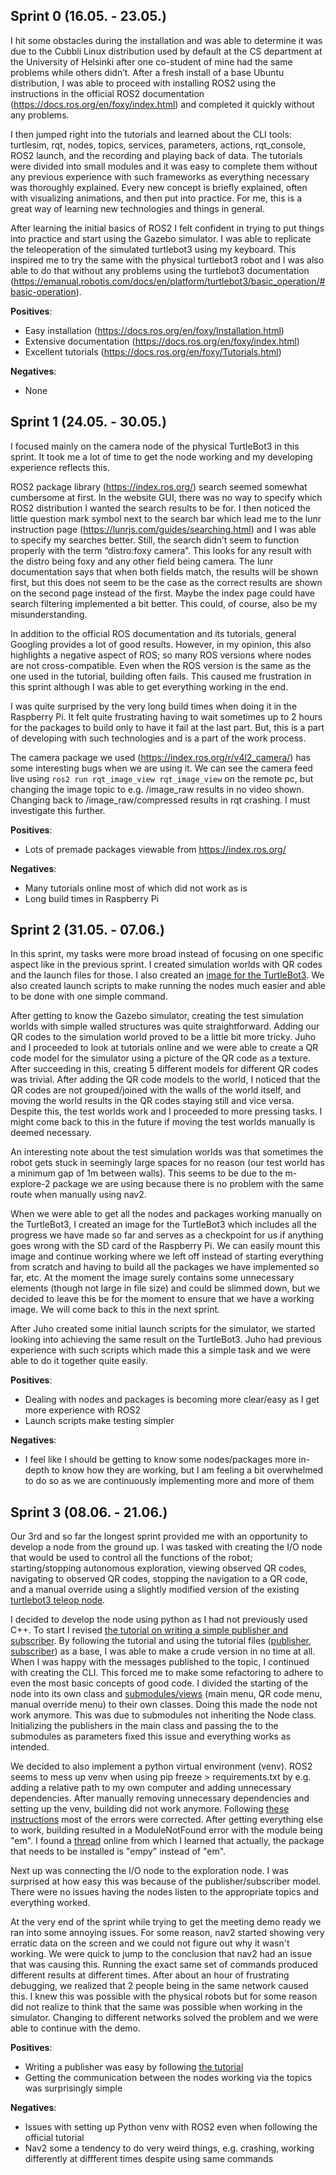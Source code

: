 ## Sprint 0 (16.05. - 23.05.)
I hit some obstacles during the installation and was able to determine it was due to the Cubbli Linux distribution used by default at the CS department at the University of Helsinki after one co-student of mine had the same problems while others didn’t. After a fresh install of a base Ubuntu distribution, I was able to proceed with installing ROS2 using the instructions in the official ROS2 documentation (https://docs.ros.org/en/foxy/index.html) and completed it quickly without any problems.

I then jumped right into the tutorials and learned about the CLI tools: turtlesim, rqt, nodes, topics, services, parameters, actions, rqt_console, ROS2 launch, and the recording and playing back of data.  The tutorials were divided into small modules and it was easy to complete them without any previous experience with such frameworks as everything necessary was thoroughly explained. Every new concept is briefly explained, often with visualizing animations, and then put into practice. For me, this is a great way of learning new technologies and things in general.

After learning the initial basics of ROS2 I felt confident in trying to put things into practice and start using the Gazebo simulator. I was able to replicate the teleoperation of the simulated turtlebot3 using my keyboard. This inspired me to try the same with the physical turtlebot3 robot and I was also able to do that without any problems using the turtlebot3 documentation (https://emanual.robotis.com/docs/en/platform/turtlebot3/basic_operation/#basic-operation). 

__Positives__:
 - Easy installation (https://docs.ros.org/en/foxy/Installation.html) 
 - Extensive documentation (https://docs.ros.org/en/foxy/index.html) 
 - Excellent tutorials (https://docs.ros.org/en/foxy/Tutorials.html) 

__Negatives__:
 - None
 
 
## Sprint 1 (24.05. - 30.05.)
I focused mainly on the camera node of the physical TurtleBot3 in this sprint. It took me a lot of time to get the node working and my developing experience reflects this.
 
ROS2 package library (https://index.ros.org/) search seemed somewhat cumbersome at first. In the website GUI, there was no way to specify which ROS2 distribution I wanted the search results to be for. I then noticed the little question mark symbol next to the search bar which lead me to the lunr instruction page (https://lunrjs.com/guides/searching.html) and I was able to specify my searches better. Still, the search didn’t seem to function properly with the term “distro:foxy camera”. This looks for any result with the distro being foxy and any other field being camera. The lunr documentation says that when both fields match, the results will be shown first, but this does not seem to be the case as the correct results are shown on the second page instead of the first. Maybe the index page could have search filtering implemented a bit better. This could, of course, also be my misunderstanding.

In addition to the official ROS documentation and its tutorials, general Googling provides a lot of good results. However, in my opinion, this also highlights a negative aspect of ROS; so many ROS versions where nodes are not cross-compatible. Even when the ROS version is the same as the one used in the tutorial, building often fails. This caused me frustration in this sprint although I was able to get everything working in the end.

I was quite surprised by the very long build times when doing it in the Raspberry Pi. It felt quite frustrating having to wait sometimes up to 2 hours for the packages to build only to have it fail at the last part. But, this is a part of developing with such technologies and is a part of the work process.

The camera package we used (https://index.ros.org/r/v4l2_camera/) has some interesting bugs when we are using it. We can see the camera feed live using ```ros2 run rqt_image_view rqt_image_view``` on the remote pc, but changing the image topic to e.g. /image_raw results in no video shown. Changing back to /image_raw/compressed results in rqt crashing. I must investigate this further.

__Positives__:
 - Lots of premade packages viewable from https://index.ros.org/

__Negatives__:
 - Many tutorials online most of which did not work as is
 - Long build times in Raspberry Pi


## Sprint 2 (31.05. - 07.06.)
In this sprint, my tasks were more broad instead of focusing on one specific aspect like in the previous sprint. I created simulation worlds with QR codes and the launch files for those. I also created an [image for the TurtleBot3](https://drive.google.com/file/d/1JExsfCfhW8HvZbS-rrAKpXwOzQ3-d5AO/view?usp=sharing). We also created launch scripts to make running the nodes much easier and able to be done with one simple command.

After getting to know the Gazebo simulator, creating the test simulation worlds with simple walled structures was quite straightforward. Adding our QR codes to the simulation world proved to be a little bit more tricky. Juho and I proceeded to look at tutorials online and we were able to create a QR code model for the simulator using a picture of the QR code as a texture. After succeeding in this, creating 5 different models for different QR codes was trivial. After adding the QR code models to the world, I noticed that the QR codes are not grouped/joined with the walls of the world itself, and moving the world results in the QR codes staying still and vice versa. Despite this, the test worlds work and I proceeded to more pressing tasks. I might come back to this in the future if moving the test worlds manually is deemed necessary.

An interesting note about the test simulation worlds was that sometimes the robot gets stuck in seemingly large spaces for no reason (our test world has a minimum gap of 1m between walls). This seems to be due to the m-explore-2 package we are using because there is no problem with the same route when manually using nav2.

When we were able to get all the nodes and packages working manually on the TurtleBot3, I created an image for the TurtleBot3 which includes all the progress we have made so far and serves as a checkpoint for us if anything goes wrong with the SD card of the Raspberry Pi. We can easily mount this image and continue working where we left off instead of starting everything from scratch and having to build all the packages we have implemented so far, etc. At the moment the image surely contains some unnecessary elements (though not large in file size) and could be slimmed down, but we decided to leave this be for the moment to ensure that we have a working image. We will come back to this in the next sprint. 

After Juho created some initial launch scripts for the simulator, we started looking into achieving the same result on the TurtleBot3. Juho had previous experience with such scripts which made this a simple task and we were able to do it together quite easily. 

__Positives__:
 - Dealing with nodes and packages is becoming more clear/easy as I get more experience with ROS2
 - Launch scripts make testing simpler

__Negatives__:
 - I feel like I should be getting to know some nodes/packages more in-depth to know how they are working, but I am feeling a bit overwhelmed to do so as we are continuously implementing more and more of them


## Sprint 3 (08.06. - 21.06.)
Our 3rd and so far the longest sprint provided me with an opportunity to develop a node from the ground up. I was tasked with creating the I/O node that would be used to control all the functions of the robot; starting/stopping autonomous exploration, viewing observed QR codes, navigating to observed QR codes, stopping the navigation to a QR code, and a manual override using a slightly modified version of the existing [turtlebot3 teleop node](https://github.com/ROBOTIS-GIT/turtlebot3/blob/foxy-devel/turtlebot3_teleop/turtlebot3_teleop/script/teleop_keyboard.py).

I decided to develop the node using python as I had not previously used C++. To start I revised [the tutorial on writing a simple publisher and subscriber](https://docs.ros.org/en/foxy/Tutorials/Writing-A-Simple-Py-Publisher-And-Subscriber.html). By following the tutorial and using the tutorial files ([publisher](https://raw.githubusercontent.com/ros2/examples/foxy/rclpy/topics/minimal_publisher/examples_rclpy_minimal_publisher/publisher_member_function.py), [subscriber](https://raw.githubusercontent.com/ros2/examples/foxy/rclpy/topics/minimal_subscriber/examples_rclpy_minimal_subscriber/subscriber_member_function.py)) as a base, I was able to make a crude version in no time at all. When I was happy with the messages published to the topic, I continued with creating the CLI. This forced me to make some refactoring to adhere to even the most basic concepts of good code. I divided the starting of the node into its own class and [submodules/views](https://github.com/Le36/ros2-mapper/tree/main/workspace/src/io_node/io_node/submodules) (main menu, QR code menu, manual override menu) to their own classes. Doing this made the node not work anymore. This was due to submodules not inheriting the Node class. Initializing the publishers in the main class and passing the to the submodules as parameters fixed this issue and everything works as intended.

We decided to also implement a python virtual environment (venv). ROS2 seems to mess up venv when using pip freeze > requirements.txt by e.g. adding a relative path to my own computer and adding unnecessary dependencies. After manually removing unnecessary dependencies and setting up the venv, building did not work anymore. Following [these instructions](https://docs.ros.org/en/foxy/How-To-Guides/Using-Python-Packages.html) most of the errors were corrected. After getting everything else to work, building resulted in a ModuleNotFound error with the module being "em". I found a [thread](https://answers.ros.org/question/257331/python-module-empy-missing-tutorials/) online from which I learned that actually, the package that needs to be installed is "empy" instead of "em".

Next up was connecting the I/O node to the exploration node. I was surprised at how easy this was because of the publisher/subscriber model. There were no issues having the nodes listen to the appropriate topics and everything worked.

At the very end of the sprint while trying to get the meeting demo ready we ran into some annoying issues. For some reason, nav2 started showing very erratic data on the screen and we could not figure out why it wasn't working. We were quick to jump to the conclusion that nav2 had an issue that was causing this. Running the exact same set of commands produced different results at different times. After about an hour of frustrating debugging, we realized that 2 people being in the same network caused this. I knew this was possible with the physical robots but for some reason did not realize to think that the same was possible when working in the simulator. Changing to different networks solved the problem and we were able to continue with the demo.

__Positives__:
 - Writing a publisher was easy by following [the tutorial](https://docs.ros.org/en/foxy/Tutorials/Writing-A-Simple-Py-Publisher-And-Subscriber.html)
 - Getting the communication between the nodes working via the topics was surprisingly simple

__Negatives__:
 - Issues with setting up Python venv with ROS2 even when following the official tutorial
 - Nav2 some a tendency to do very weird things, e.g. crashing, working differently at diffferent times despite using same commands

